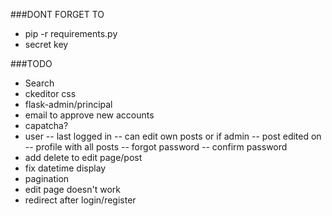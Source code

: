 ###DONT FORGET TO
- pip -r requirements.py
- secret key

###TODO
- Search
- ckeditor css
- flask-admin/principal
- email to approve new accounts
- capatcha?
- user
-- last logged in
-- can edit own posts or if admin
-- post edited on 
-- profile with all posts
-- forgot password
-- confirm password
- add delete to edit page/post
- fix datetime display
- pagination
- edit page doesn't work
- redirect after login/register

